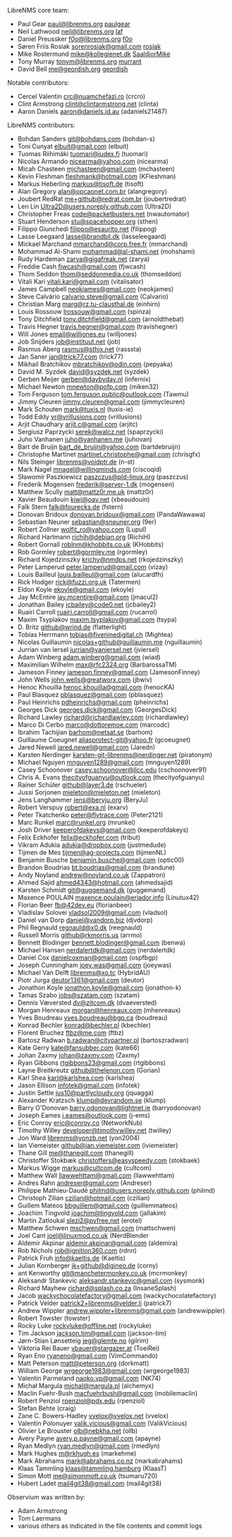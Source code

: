 LibreNMS core team:
- Paul Gear <paul@librenms.org> [paulgear](https://github.com/paulgear/)
- Neil Lathwood <neil@librenms.org> [laf](https://github.com/laf/)
- Daniel Preussker <f0o@librenms.org> [f0o](https://github.com/f0o/)
- Søren Friis Rosiak <sorenrosiak@gmail.com> [rosiak](https://github.com/rosiak/)
- Mike Rostermund <mike@kollegienet.dk> [SaaldjorMike](https://github.com/SaaldjorMike/)
- Tony Murray <tonym@librenms.org> [murrant](https://github.com/murrant/)
- David Bell <me@geordish.org> [geordish](https://github.com/geordish/)

Notable contributors:
- Cercel Valentin <crc@nuamchefazi.ro> (crcro)
- Clint Armstrong <clint@clintarmstrong.net> (clinta)
- Aaron Daniels <aaron@daniels.id.au> (adaniels21487)

LibreNMS contributors:
- Bohdan Sanders <git@bohdans.com> (bohdan-s)
- Toni Cunyat <elbuit@gmail.com> (elbuit)
- Tuomas Riihimäki <tuomari@iudex.fi> (tuomari)
- Nicolas Armando <nicearma@yahoo.com> (nicearma)
- Micah Chasteen <mjchasteen@gmail.com> (mchasteen)
- Kevin Fleshman <fleshmank@hotmail.com> (KFleshman)
- Markus Heberling <markus@tisoft.de> (tisoft)
- Alan Gregory <alan@opcaonet.com.br> (alangregory)
- Joubert RedRat <me+github@redrat.com.br> (joubertredrat)
- Len Lin <Ultra2D@users.noreply.github.com> (Ultra2D)
- Christopher Freas <code@packetbusters.net> (nwautomator)
- Stuart Henderson <stu@spacehopper.org> (sthen)
- Filippo Giunchedi <filippo@esaurito.net> (filippog)
- Lasse Leegaard <lasse@brandbil.dk> (lasseleegaard)
- Mickael Marchand  <mmarchand@corp.free.fr> (mmarchand)
- Mohammad Al-Shami <mohammad@al-shami.net> (mohshami)
- Rudy Hardeman <zarya@gigafreak.net> (zarya)
- Freddie Cash <fjwcash@gmail.com> (fjwcash)
- Thom Seddon <thom@seddonmedia.co.uk> (thomseddon)
- Vitali Kari <vitali.kari@gmail.com> (vitalisator)
- James Campbell <neokjames@gmail.com> (neokjames)
- Steve Calvário <calvario.steve@gmail.com> (Calvario)
- Christian Marg <marg@rz.tu-clausthal.de> (einhirn)
- Louis Rossouw <lrossouw@gmail.com> (spinza)
- Tony Ditchfield  <tony.ditchfield@gmail.com> (arnoldthebat)
- Travis Hegner <travis.hegner@gmail.com> (travishegner)
- Will Jones <email@willjones.eu> (willjones)
- Job Snijders <job@instituut.net> (job)
- Rasmus Aberg <rasmus@sthix.net> (rasssta)
- Jan Saner <jan@trick77.com> (trick77)
- Mikhail Bratchikov <mbratchikov@odin.com> (pepyaka)
- David M. Syzdek <david@syzdek.net> (syzdek)
- Gerben Meijer <gerben@daybyday.nl> (infernix)
- Michael Newton <mnewton@pofp.com> (miken32)
- Tom Ferguson <tom.ferguson.public@outlook.com> (Tawmu)
- Jimmy Cleuren <jimmy.cleuren@gmail.com> (jimmycleuren)
- Mark Schouten <mark@tuxis.nl> (tuxis-ie)
- Todd Eddy <vr@vrillusions.com> (vrillusions)
- Arjit Chaudhary <arjit.c@gmail.com> (arjitc)
- Sergiusz Paprzycki <serek@walcz.net> (spaprzycki)
- Juho Vanhanen <juho@vanhanen.me> (juhovan)
- Bart de Bruijn <bart_de_bruijn@yahoo.com> (bartdebruijn)
- Christophe Martinet <martinet.christophe@gmail.com> (chrisgfx)
- Nils Steinger <librenms@voidptr.de> (n-st)
- Mark Nagel <mnagel@willingminds.com> (ciscoqid)
- Sławomir Paszkiewicz <paszczus@pld-linux.org> (paszczus)
- Frederik Mogensen <frederik@server-1.dk> (mogensen)
- Matthew Scully <matt@mattz0r.me.uk> (mattz0r)
- Xavier Beaudouin <kiwi@oav.net> (xbeaudouin)
- Falk Stern <falk@fourecks.de> (fstern)
- Donovan Bridoux <donovan.bridoux@gmail.com> (PandaWawawa)
- Sebastian Neuner <sebastian@sneuner.org> (9er)
- Robert Zollner <wolfit_ro@yahoo.com> (Lupul)
- Richard Hartmann <richih@debian.org> (RichiH)
- Robert Gornall <roblnm@khobbits.co.uk> (KHobbits)
- Rob Gormley <robert@gormley.me> (rgormley)
- Richard Kojedzinszky <krichy@nmdps.net> (rkojedzinszky)
- Peter Lamperud <peter.lamperud@gmail.com> (vizay)
- Louis Bailleul <louis.bailleul@gmail.com> (alucardfh)
- Rick Hodger <rick@fuzzi.org.uk> (Tatermen)
- Eldon Koyle <ekoyle@gmail.com> (ekoyle)
- Jay McEntire <jay.mcentire@gmail.com> (jmacul2)
- Jonathan Bailey <jcbailey@code0.net> (jcbailey2)
- Ruairi Carroll <ruairi.carroll@gmail.com> (rucarrol)
- Maxim Tsyplakov <maxim.tsyplakov@gmail.com> (tsypa)
- D. Britz <github@wrind.de> (flatterlight)
- Tobias Herrmann <tobias@fiveninedigital.ch> (Mightea)
- Nicolas Guillaumin <nicolas+github@guillaumin.me> (nguillaumin)
- Jurrian van Iersel <jurrian@vaniersel.net> (jviersel)
- Adam Winberg <adam.winberg@gmail.com> (wiad)
- Maximilian Wilhelm <max@rfc2324.org> (BarbarossaTM)
- Jameson Finney <jameson.finney@gmail.com> (JamesonFinney)
- John Wells <john.wells@greatworx.com> (jbwiv)
- Henoc Khouilla <henoc.khouilla@gmail.com> (henocKA)
- Paul Blasquez <pblasquez@gmail.com> (pblasquez)
- Paul Heinrichs <pdheinrichs@gmail.com> (pheinrichs)
- Georges Dick <georges.dick@gmail.com> (GeorgesDick)
- Richard Lawley <richard@richardlawley.com> (richardlawley)
- Marco Di Cerbo <marco@dottoremoe.com> (marcodc)
- Ibrahim Tachijian <barhom@netsat.se> (barhom)
- Guillaume Coeugnet <aliasprotect-git@yahoo.fr> (gcoeugnet)
- Jared Newell <jared.newell@gmail.com> (Jaredn)
- Karsten Nerdinger <karsten-git-librenms@nerdinger.net> (piratonym)
- Michael Nguyen <mnguyen1289@gmail.com> (mnguyen1289)
- Casey Schoonover <casey.schoonover@llcc.edu> (cschoonover91)
- Chris A. Evans <thecityofguanyu@outlook.com> (thecityofguanyu)
- Rainer Schüler <github@layer3.de> (rschueler)
- Jussi Sorjonen <mieleton@mieleton.net> (mieleton)
- Jens Langhammer <jens@beryju.org> (BeryJu)
- Robert Verspuy <robert@exa.nl> (exarv)
- Peter Tkatchenko <peter@flytrace.com> (Peter2121)
- Marc Runkel <marc@runkel.org> (mrunkel)
- Josh Driver <keeperofdakeys@gmail.com> (keeperofdakeys)
- Felix Eckhofer <felix@eckhofer.com> (tribut)
- Vikram Adukia <adukia@dropbox.com> (justmedude)
- Tijmen de Mes <tijmen@ag-projects.com> (tijmenNL)
- Benjamin Busche <benjamin.busche@gmail.com> (optic00)
- Brandon Boudrias <bt.boudrias@gmail.com> (brandune)
- Andy Noyland <andrew@noyland.co.uk> (Zappatron)
- Ahmed Sajid <ahmed4343@hotmail.com> (ahmedsajid)
- Karsten Schmidt <git@guggemand.dk> (guggemand)
- Maxence POULAIN <maxence.poulain@eriador.info> (Linutux42)
- Florian Beer <fb@42dev.eu> (florianbeer)
- Vladislav Solovei <vladsol2009@gmail.com> (vladsol)
- Daniel van Dorp <daniel@vandorp.biz> (djvdorp)
- Phil Regnauld <regnauld@x0.dk> (reegnauld)
- Russell Morris <github@rkmorris.us> (arrmo)
- Bennett Blodinger <bennett.blodinger@gmail.com> (benwa)
- Michael Hansen <nerdalertdk@gmail.com> (nerdalertdk)
- Daniel Cox <danielcoxman@gmail.com> (ospfbgp)
- Joseph Cunningham <joey.was@gmail.com> (joeywas)
- Michael Van Delft <librenms@xo.tc> (HybridAU)
- Piotr Jurga <deutor1361@gmail.com> (deutor)
- Jonathon Koyle <jonathon.koyle@gmail.com> (jonathon-k)
- Tamas Szabo <jobs@szatam.com> (szatam)
- Dennis Væversted <dv@zitcom.dk> (dvaeversted)
- Morgan Henreaux <morgan@henreaux.com> (mhenreaux)
- Yves Boudreau <yves.boudreau@bgp.ca> (boudreau)
- Konrad Bechler <konrad@bechler.pl> (kbechler)
- Florent Bruchez <ftbz@me.com> (ftbz)
- Bartosz Radwan <b.radwan@citypartner.pl> (bartoszradwan)
- Kate Gerry <kate@fansubber.com> (kate66)
- Johan Zaxmy <johan@zaxmy.com> (Zaxmy)
- Ryan Gibbons <rtgibbons23@gmail.com> (rtgibbons)
- Layne Breitkreutz <github@thelenon.com> (Gorian)
- Karl Shea <karl@karlshea.com> (karlshea)
- Jason Ellison <infotek@gmail.com> (infotek)
- Justin Settle <jus10@partlycloudy.org> (jquagga)
- Alexander Kratzsch <klump@devrandom.se> (klump)
- Barry O'Donovan barry.odonovan@lightnet.ie (barryodonovan)
- Joseph Eames <j.eames@outlook.com> (j-ems)
- Eric Conroy <eric@conroy.co> (NetworkNub)
- Timothy Willey <developer@timothywilley.net> (twilley)
- Jon Ward	<librenms@yonzb.net> (yon2004)
- Ian Viemeister <github@ian.viemeister.com> (iviemeister)
- Thane Gill <me@thanegill.com> (thanegill)
- Christoffer Stokbæk <christoffers@easyspeedy.com> (stokbaek)
- Markus Wigge <markus@cultcom.de> (cultcom)
- Matthew Wall <llawwehttam@gmail.com> (llawwehttam)
- Andres Rahn <andreser@gmail.com> (Andreser)
- Philippe Mathieu-Daudé <philmd@users.noreply.github.com> (philmd)
- Christoph Zilian <czilian@hotmail.com> (czilian)
- Guillem Mateos <bbguillem@gmail.com> (guillemmateos)
- Joachim Tingvold <joachim@tingvold.com> (jallakim)
- Martin Zatloukal <slezi2@pvfree.net> (erotel)
- Matthew Schwen <mschwen@gmail.com> (mattschwen)
- Joel Cant <joel@linuxmod.co.uk> (NerdBlender
- Aldemir Akpinar <aldemir.akpinar@gmail.com> (aldemira)
- Rob Nichols <rob@ignition360.com> (rdnn)
- Patrick Fruh <info@kaeltis.de> (Kaeltis)
- Julian Kornberger <jk+github@digineo.de> (corny)
- ant Kenworthy <git@manchetermonkey.co.uk> (mcrmonkey)
- Aleksandr Stankevic <aleksandr.stankevic@gmail.com> (sysmonk)
- Richard Mayhew <richard@splash.co.za> (InsaneSplash)
- Jacob <wackychocolatefactory@gmail.com> (wackychocolatefactory)
- Patrick Velder <patrick2+librenms@velder.li> (patrick7)
- Andrew Wippler <andrew.wippler+librenms@gmail.com> (andrewwippler)
- Robert Towster <rnt-github at towster.com> (towster)
- Rocky Luke <rockyluke@offline.net> (rockyluke)
- Tim Jackson <jackson.tim@gmail.com> (jackson-tim)
- Jørn-Stian Lønsetteig <jeg@glemte.no> (gilrim)
- Viktoria Rei Bauer <vbauer@stargazer.at> (ToeiRei)
- Ryan Eno <ryaneno@gmail.com> (VimCommando)
- Matt Peterson <matt@peterson.org> (dorkmatt)
- William George <wrgeorge1983@gmail.com> (wrgeorge1983)
- Valentin Parmeland <naoko.vp@gmail.com> (NK74)
- Michał Margula <michal@margula.pl> (alchemyx)
- Maclin Fuehr-Bush <macfuehrbush@gmail.com> (mobilemaclin)
- Robert Penziol <rpenziol@pdx.edu> (rpenziol)
- Stefan Behte <craig at haquarter.de> (craig)
- Zane C. Bowers-Hadley <vvelox@vvelox.net> (vvelox)
- Valentin Polonuyer <valik.vicious@gmail.com> (ValikVicious)
- Olivier Le Brouster <olb@nebkha.net> (ollb)
- Avery Payne <avery.p.payne@gmail.com> (apayne) 
- Ryan Medlyn <ryan.medlyn@gmail.com> (rmedlyn)
- Mark Hughes <m@rkhugh.es> (markehme)
- Mark Abrahams <mark@abrahams.co.nz> (markabrahams)
- Klaas Tammling <klaas@tammling.hamburg> (KlaasT)
- Simon Mott <me@simonmott.co.uk> (tsumaru720)
- Hubert Ladet <mail4git38@gmail.com> (mail4git38)

Observium was written by:
- Adam Armstrong
- Tom Laermans
- various others as indicated in the file contents and commit logs
